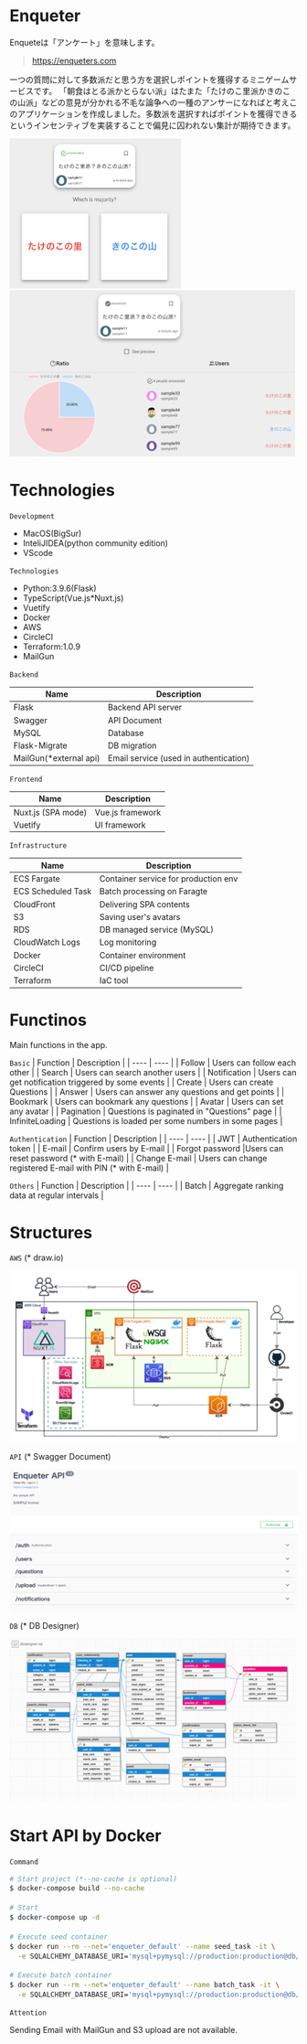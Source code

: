 # Enqueter

Enqueteは「アンケート」を意味します。


> https://enqueters.com

一つの質問に対して多数派だと思う方を選択しポイントを獲得するミニゲームサービスです。
「朝食はとる派かとらない派」はたまた「たけのこ里派かきのこの山派」などの意見が分かれる不毛な論争への一種のアンサーになればと考えこのアプリケーションを作成しました。多数派を選択すればポイントを獲得できるというインセンティブを実装することで偏見に囚われない集計が期待できます。

<!-- ![image](images/sample.png) -->
<img src="images/question.png" width="300" height="">
<img src="images/answered.png" width="500" height="">


# Technologies

`Development`
* MacOS(BigSur)
* InteliJIDEA(python community edition)
* VScode

`Technologies`

* Python:3.9.6(Flask)
* TypeScript(Vue.js*Nuxt.js)
* Vuetify
* Docker
* AWS
* CircleCI
* Terraform:1.0.9
* MailGun

`Backend`

|  Name  |  Description  |
| ---- | ---- |
|  Flask  | Backend API server |
|  Swagger  | API Document |
|  MySQL  | Database  |
|  Flask-Migrate  | DB migration  |
|  MailGun(*external api)  | Email service (used in authentication)  |

`Frontend`

|  Name  |  Description  |
| ---- | ---- |
|  Nuxt.js (SPA mode)  | Vue.js framework  |
|  Vuetify  | UI framework |

`Infrastructure`

|  Name  |  Description  |
| ---- | ---- |
|  ECS Fargate  | Container service for production env |
|  ECS Scheduled Task | Batch processing on Faragte  |
|  CloudFront  | Delivering SPA contents  |
|  S3  | Saving user's avatars|
|  RDS  | DB managed service (MySQL)  |
|  CloudWatch Logs  | Log monitoring  |
|  Docker  | Container environment |
|  CircleCI  | CI/CD pipeline |
|  Terraform  | IaC tool |

# Functinos
Main functions in the app.

`Basic`
| Function | Description |
| ---- | ---- |
| Follow | Users can follow each other |
| Search | Users can search another users |
| Notification | Users can get notification triggered by some events |
|  Create | Users can create Questions |
|  Answer | Users can answer any questions and get points |
|  Bookmark | Users can bookmark any questions |
|  Avatar | Users can set any avatar |
|  Pagination | Questions is paginated in "Questions" page |
|  InfiniteLoading | Questions is loaded per some numbers in some pages |

`Authentication`
|  Function  |  Description  |
| ---- | ---- |
| JWT | Authentication token |
| E-mail | Confirm users by E-mail |
| Forgot password |Users can reset password (* with E-mail) |
| Change E-mail | Users can change registered E-mail with PIN (* with E-mail) |

`Others`
|  Function  |  Description  |
| ---- | ---- |
| Batch | Aggregate ranking data at regular intervals |

# Structures

`AWS` (* draw.io)

![image](images/aws-structure.png)

`API` (* Swagger Document)

![image](images/api-structure.png)

`DB` (* DB Designer)

![image](images/db-structure.png)



# Start API by Docker

`Command`

```bash
# Start project (*--no-cache is optional)
$ docker-compose build --no-cache

# Start
$ docker-compose up -d

# Execute seed container 
$ docker run --rm --net='enqueter_default' --name seed_task -it \
  -e SQLALCHEMY_DATABASE_URI='mysql+pymysql://production:production@db/production?charset=utf8mb4' enqueter_api sh shell/seed.sh

# Execute batch container
$ docker run --rm --net='enqueter_default' --name batch_task -it \
  -e SQLALCHEMY_DATABASE_URI='mysql+pymysql://production:production@db/production?charset=utf8mb4' enqueter_api sh shell/batch.sh
```

`Attention`

Sending Email with MailGun and S3 upload are not available.